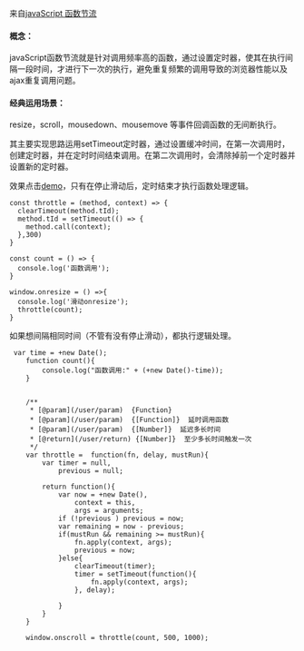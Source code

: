 来自[javaScript 函数节流](http://imweb.io/topic/577aa790ea7bb9b760c7adc3)

#### 概念：
javaScript函数节流就是针对调用频率高的函数，通过设置定时器，使其在执行间隔一段时间，才进行下一次的执行，避免重复频繁的调用导致的浏览器性能以及ajax重复调用问题。

#### 经典运用场景： 
resize，scroll，mousedown、mousemove 等事件回调函数的无间断执行。

其主要实现思路运用setTimeout定时器，通过设置缓冲时间，在第一次调用时，创建定时器，并在定时时间结束调用。在第二次调用时，会清除掉前一个定时器并设置新的定时器。

效果点击[demo](https://codepen.io/sundjly/pen/rrZJJP?editors=1111)，只有在停止滑动后，定时结束才执行函数处理逻辑。

```
const throttle = (method, context) => {
  clearTimeout(method.tId);
  method.tId = setTimeout(() => {
    method.call(context);
  },300)
}

const count = () => {
  console.log('函数调用');
}

window.onresize = () =>{
  console.log('滑动onresize');
  throttle(count);
}

```

如果想间隔相同时间（不管有没有停止滑动），都执行逻辑处理。

```
 var time = +new Date();
    function count(){
        console.log("函数调用:" + (+new Date()-time));
    }


    /**
     * [@param](/user/param)  {Function} 
     * [@param](/user/param)  {[Function]}  延时调用函数
     * [@param](/user/param)  {[Number]}  延迟多长时间
     * [@return](/user/return) {[Number]}  至少多长时间触发一次
     */
    var throttle =  function(fn, delay, mustRun){
        var timer = null,
            previous = null;

        return function(){
            var now = +new Date(),
                context = this,
                args = arguments;
            if (!previous ) previous = now;
            var remaining = now - previous;
            if(mustRun && remaining >= mustRun){
                fn.apply(context, args);
                previous = now;
            }else{
                clearTimeout(timer);
                timer = setTimeout(function(){
                    fn.apply(context, args);
                }, delay);

            }
        }
    }

    window.onscroll = throttle(count, 500, 1000);
```
